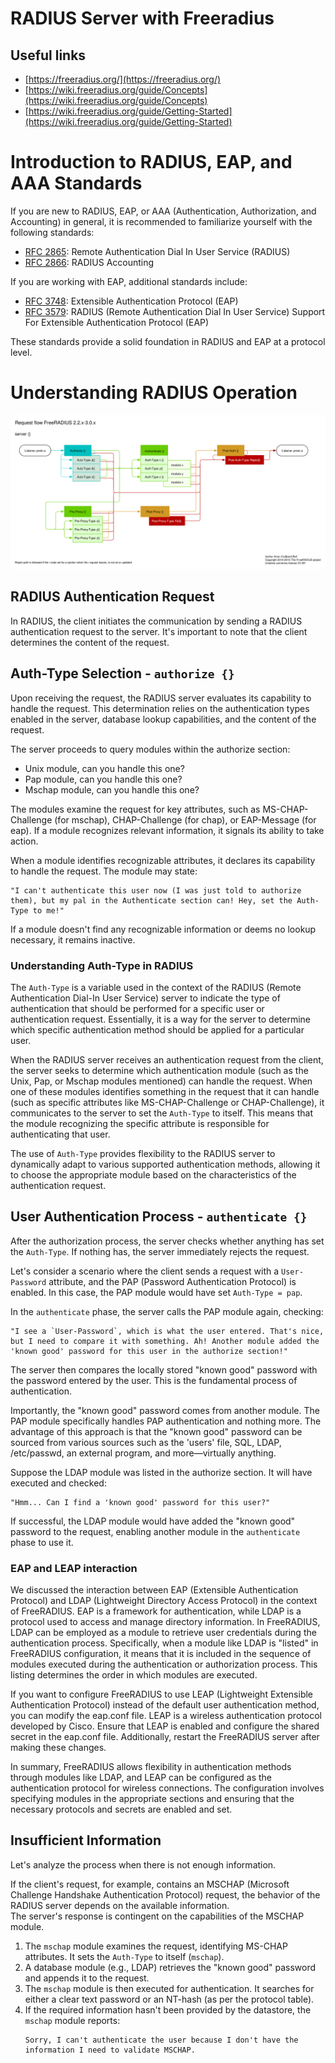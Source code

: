 # RADIUS Server with Freeradius

## Useful links
- [https://freeradius.org/](https://freeradius.org/)
- [https://wiki.freeradius.org/guide/Concepts](https://wiki.freeradius.org/guide/Concepts)
- [https://wiki.freeradius.org/guide/Getting-Started](https://wiki.freeradius.org/guide/Getting-Started)


# Introduction to RADIUS, EAP, and AAA Standards

If you are new to RADIUS, EAP, or AAA (Authentication, Authorization, and Accounting) in general, it is recommended to familiarize yourself with the following standards:

- [RFC 2865](https://datatracker.ietf.org/doc/html/rfc2865): Remote Authentication Dial In User Service (RADIUS)
- [RFC 2866](https://datatracker.ietf.org/doc/html/rfc2866): RADIUS Accounting

If you are working with EAP, additional standards include:

- [RFC 3748](https://datatracker.ietf.org/doc/html/rfc3748): Extensible Authentication Protocol (EAP)
- [RFC 3579](https://datatracker.ietf.org/doc/html/rfc3579): RADIUS (Remote Authentication Dial In User Service) Support For Extensible Authentication Protocol (EAP)

These standards provide a solid foundation in RADIUS and EAP at a protocol level.


# Understanding RADIUS Operation

![FreeRADIUS request flow](README/freeradius_request_flow.svg)

## RADIUS Authentication Request

In RADIUS, the client initiates the communication by sending a RADIUS authentication request to the server. It's important to note that the client determines the content of the request.

## Auth-Type Selection - `authorize {}`

Upon receiving the request, the RADIUS server evaluates its capability to handle the request. This determination relies on the authentication types enabled in the server, database lookup capabilities, and the content of the request.

The server proceeds to query modules within the authorize section:

- Unix module, can you handle this one?
- Pap module, can you handle this one?
- Mschap module, can you handle this one?

The modules examine the request for key attributes, such as MS-CHAP-Challenge (for mschap), CHAP-Challenge (for chap), or EAP-Message (for eap). If a module recognizes relevant information, it signals its ability to take action.

When a module identifies recognizable attributes, it declares its capability to handle the request. The module may state:
```plaintext
"I can't authenticate this user now (I was just told to authorize them), but my pal in the Authenticate section can! Hey, set the Auth-Type to me!"
```
If a module doesn't find any recognizable information or deems no lookup necessary, it remains inactive.

### Understanding Auth-Type in RADIUS

The `Auth-Type` is a variable used in the context of the RADIUS (Remote Authentication Dial-In User Service) server to indicate the type of authentication that should be performed for a specific user or authentication request. Essentially, it is a way for the server to determine which specific authentication method should be applied for a particular user.

When the RADIUS server receives an authentication request from the client, the server seeks to determine which authentication module (such as the Unix, Pap, or Mschap modules mentioned) can handle the request. When one of these modules identifies something in the request that it can handle (such as specific attributes like MS-CHAP-Challenge or CHAP-Challenge), it communicates to the server to set the `Auth-Type` to itself. This means that the module recognizing the specific attribute is responsible for authenticating that user.

The use of `Auth-Type` provides flexibility to the RADIUS server to dynamically adapt to various supported authentication methods, allowing it to choose the appropriate module based on the characteristics of the authentication request.


## User Authentication Process - `authenticate {}`

After the authorization process, the server checks whether anything has set the `Auth-Type`. If nothing has, the server immediately rejects the request.

Let's consider a scenario where the client sends a request with a `User-Password` attribute, and the PAP (Password Authentication Protocol) is enabled. In this case, the PAP module would have set `Auth-Type = pap`.

In the `authenticate` phase, the server calls the PAP module again, checking:
```plaintext
"I see a `User-Password`, which is what the user entered. That's nice, but I need to compare it with something. Ah! Another module added the 'known good' password for this user in the authorize section!"
```
The server then compares the locally stored "known good" password with the password entered by the user. This is the fundamental process of authentication.

Importantly, the "known good" password comes from another module. The PAP module specifically handles PAP authentication and nothing more. The advantage of this approach is that the "known good" password can be sourced from various sources such as the 'users' file, SQL, LDAP, /etc/passwd, an external program, and more—virtually anything.

Suppose the LDAP module was listed in the authorize section. It will have executed and checked:
```plaintext
"Hmm... Can I find a 'known good' password for this user?"
```
If successful, the LDAP module would have added the "known good" password to the request, enabling another module in the `authenticate` phase to use it.

### EAP and LEAP interaction

We discussed the interaction between EAP (Extensible Authentication Protocol) and LDAP (Lightweight Directory Access Protocol) in the context of FreeRADIUS. EAP is a framework for authentication, while LDAP is a protocol used to access and manage directory information. In FreeRADIUS, LDAP can be employed as a module to retrieve user credentials during the authentication process.
Specifically, when a module like LDAP is "listed" in FreeRADIUS configuration, it means that it is included in the sequence of modules executed during the authentication or authorization process. This listing determines the order in which modules are executed.

If you want to configure FreeRADIUS to use LEAP (Lightweight Extensible Authentication Protocol) instead of the default user authentication method, you can modify the eap.conf file. LEAP is a wireless authentication protocol developed by Cisco. Ensure that LEAP is enabled and configure the shared secret in the eap.conf file. Additionally, restart the FreeRADIUS server after making these changes.

In summary, FreeRADIUS allows flexibility in authentication methods through modules like LDAP, and LEAP can be configured as the authentication protocol for wireless connections. The configuration involves specifying modules in the appropriate sections and ensuring that the necessary protocols and secrets are enabled and set.

## Insufficient Information

Let's analyze the process when there is not enough information.

If the client's request, for example, contains an MSCHAP (Microsoft Challenge Handshake Authentication Protocol) request, the behavior of the RADIUS server depends on the available information.<br>
The server's response is contingent on the capabilities of the MSCHAP module.

1. The `mschap` module examines the request, identifying MS-CHAP attributes. It sets the `Auth-Type` to itself (`mschap`).
2. A database module (e.g., LDAP) retrieves the "known good" password and appends it to the request.
3. The `mschap` module is then executed for authentication. It searches for either a clear text password or an NT-hash (as per the protocol table).
4. If the required information hasn't been provided by the datastore, the `mschap` module reports:
    ```plaintext
    Sorry, I can't authenticate the user because I don't have the information I need to validate MSCHAP.
    ```
